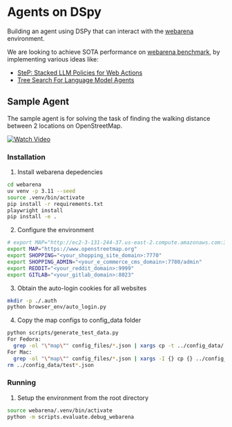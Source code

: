 # Agents on DSpy
Building an agent using DSPy that can interact with the [webarena](https://webarena.dev/) environment. 

We are looking to achieve SOTA performance on [webarena benchmark](https://docs.google.com/spreadsheets/d/1M801lEpBbKSNwP-vDBkC_pF7LdyGU1f_ufZb_NWNBZQ/edit?usp=sharing), by implementing various ideas like:
* [SteP: Stacked LLM Policies for Web Actions](https://arxiv.org/pdf/2310.03720)
* [Tree Search For Language Model Agents](https://jykoh.com/search-agents/paper.pdf)

## Sample Agent
The sample agent is for solving the task of finding the walking distance between 2 locations on OpenStreetMap.

[![Watch Video](https://img.youtube.com/vi/vXUkQjeIhbo/hqdefault.jpg)](https://www.youtube.com/watch?v=vXUkQjeIhbo)

### Installation
1. Install webarena depedencies
```bash
cd webarena
uv venv -p 3.11 --seed
source .venv/bin/activate
pip install -r requirements.txt
playwright install
pip install -e .
```

2. Configure the environment
```bash
# export MAP="http://ec2-3-131-244-37.us-east-2.compute.amazonaws.com:3000"
export MAP="https://www.openstreetmap.org"
export SHOPPING="<your_shopping_site_domain>:7770"
export SHOPPING_ADMIN="<your_e_commerce_cms_domain>:7780/admin"
export REDDIT="<your_reddit_domain>:9999"
export GITLAB="<your_gitlab_domain>:8023"
```

3. Obtain the auto-login cookies for all websites
```bash
mkdir -p ./.auth
python browser_env/auto_login.py
```

4. Copy the map configs to config_data folder
```bash
python scripts/generate_test_data.py
For Fedora:
  grep -ol "\"map\"" config_files/*.json | xargs cp -t ../config_data/
For Mac:
  grep -ol "\"map\"" config_files/*.json | xargs -I {} cp {} ../config_data/
rm ../config_data/test*.json
```

### Running
1. Setup the environment from the root directory
```bash
source webarena/.venv/bin/activate
python -m scripts.evaluate.debug_webarena
```
